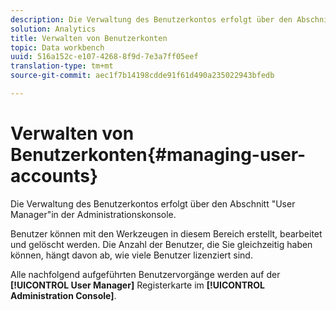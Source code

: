 ```yaml
---
description: Die Verwaltung des Benutzerkontos erfolgt über den Abschnitt "User Manager"in der Administrationskonsole.
solution: Analytics
title: Verwalten von Benutzerkonten
topic: Data workbench
uuid: 516a152c-e107-4268-8f9d-7e3a7ff05eef
translation-type: tm+mt
source-git-commit: aec1f7b14198cdde91f61d490a235022943bfedb

---
```



# Verwalten von Benutzerkonten{#managing-user-accounts}

Die Verwaltung des Benutzerkontos erfolgt über den Abschnitt &quot;User Manager&quot;in der Administrationskonsole.

Benutzer können mit den Werkzeugen in diesem Bereich erstellt, bearbeitet und gelöscht werden. Die Anzahl der Benutzer, die Sie gleichzeitig haben können, hängt davon ab, wie viele Benutzer lizenziert sind.

Alle nachfolgend aufgeführten Benutzervorgänge werden auf der **[!UICONTROL User Manager]** Registerkarte im **[!UICONTROL Administration Console]**.
